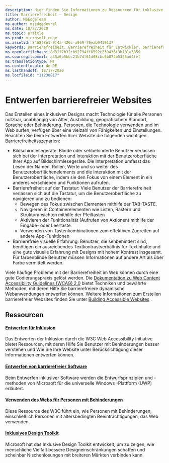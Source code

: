 ```yaml
---
description: Hier finden Sie Informationen zu Ressourcen für inklusive Entwurfstools und bewährte Methoden.
title: Barrierefreiheit – Design
author: MSEdgeTeam
ms.author: msedgedevrel
ms.date: 10/27/2020
ms.topic: article
ms.prod: microsoft-edge
ms.assetid: 8468f8e1-9f4a-426c-a969-76eab9419137
keywords: Barrierefreiheit, Barrierefreiheit für Entwickler, barrierefreie Websites, Edge, Webentwicklung, ARIA, Entwickler, UIA, Benutzeroberflächenautomatisierung
ms.openlocfilehash: 8d31f7b32cb92794ff8592c239436f3b101a3859
ms.sourcegitcommit: a35a6b5bbc21b7df61d08cbc6b074b5325ad4fef
ms.translationtype: MT
ms.contentlocale: de-DE
ms.lasthandoff: 12/17/2020
ms.locfileid: "11230817"
---
```

# Entwerfen barrierefreier Websites  

Das Erstellen eines inklusiven Designs macht Technologie für alle Personen nutzbar, unabhängig von Alter, Ausbildung, geografischem Standort, Sprache oder Behinderung.  Personen, die Technologie verwenden und im Web surfen, verfügen über eine vielzahl von Fähigkeiten und Einstellungen.  Beachten Sie beim Entwerfen Ihrer Website die folgenden wichtigen Barrierefreiheitsszenarien:

*   Bildschirmlesegeräte: Blinde oder sehbehinderte Benutzer verlassen sich bei der Interpretation und Interaktion mit der Benutzeroberfläche Ihrer App auf Bildschirmlesegeräte.  Die Interpretation umfasst das Lesen der Namen, Rollen, Werte und so weiter des Benutzeroberflächenelements und die Interaktion mit der Benutzeroberfläche, indem sie den Fokus von einem Element in ein anderes verschieben und Funktionen aufrufen.
*   Barrierefreiheit auf der Tastatur: Viele Benutzer der Barrierefreiheit verlassen sich auf die Tastatur, um die Benutzeroberfläche zu navigieren und zu bedienen:
    *   Bewegen des Fokus zwischen Elementen mithilfe der TAB-TASTE.
    *   Navigieren in Containerelementen wie Listen, Rastern und Strukturansichten mithilfe der Pfeiltasten
    *   Aktivieren der Funktionalität \(Aufrufen von Aktionen\) mithilfe der Eingabe- oder Leertaste.
    *   Verwenden von Tastenkombinationen zum effektiven Zugreifen auf andere App-Funktionen
*   Barrierefreie visuelle Erfahrung: Benutzer, die sehbehindert sind, benötigen ein ausreichendes Textkontrastverhältnis für Textinhalte und eine gute visuelle Erfahrung mit Designs mit hohem Kontrast insgesamt.  Für farbenblinde Benutzer müssen Informationen auf andere Art als über Farbe vermittelt werden.

Viele häufige Probleme mit der Barrierefreiheit im Web können durch eine gute Codierungspraxis gelöst werden.  Die [Dokumentation zu Web Content Accessibility Guidelines (WCAG) 2.0](https://www.w3.org/TR/WCAG20) bietet Techniken und bewährte Methoden, mit deren Hilfe Sie barrierefreiere dynamische Webanwendungen entwerfen können.  Weitere Informationen zum Erstellen barrierefreier Websites finden Sie unter [Building Accessible Websites](./build/index.md) .

## Ressourcen  

#### [Entwerfen für Inklusion](https://w3.org/WAI/users/Overview.html)  

Das Entwerfen der Inklusion durch die W3C Web Accessibility Initiative bietet Ressourcen, mit deren Hilfe Sie Benutzer mit Behinderungen besser verstehen und Wie Sie Ihre Website unter Berücksichtigung dieser Informationen entwerfen können.

#### [Entwerfen von barrierefreier Software](https://msdn.microsoft.com/windows/uwp/accessibility/designing-inclusive-software)  

Beim Entwerfen inklusiver Software werden die Entwurfsprinzipien und -methoden von Microsoft für die universelle Windows -Plattform (UWP) erläutert.

#### [Verwenden des Webs für Personen mit Behinderungen](https://www.w3.org/WAI/intro/people-use-web/Overview.html)  

Diese Ressource des W3C führt ein, wie Personen mit Behinderungen, einschließlich Personen mit altersbedingten Beeinträchtigungen, das Web verwenden.

#### [Inklusives Design Toolkit](https://www.microsoft.com/design/practice#howwemake-section)  

Microsoft hat das Inklusive Design Toolkit entwickelt, um zu zeigen, wie menschliche Vielfalt bessere Designeinschränkungen schaffen und scheinbar Nischenlösungen mit breiteren Märkten verbinden kann.
